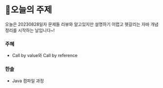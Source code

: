  #  📝오늘의 주제
 오늘은 20230828일자 문제들 리뷰와 알고있지만 설명하기 어렵고 헷갈리는 자바 개념 정리를 시작하는 날입니다~!

### 주혜
- Call by value와 Call by reference
### 한솔
- Java 컴파일 과정
